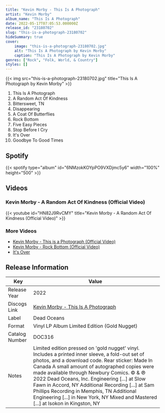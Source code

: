 ```yaml
---
title: "Kevin Morby - This Is A Photograph"
artist: "Kevin Morby"
album_name: "This Is A Photograph"
date: 2022-05-17T07:05:53.000000Z
release_id: "23180702"
slug: "this-is-a-photograph-23180702"
hideSummary: true
cover:
    image: "this-is-a-photograph-23180702.jpg"
    alt: "This Is A Photograph by Kevin Morby"
    caption: "This Is A Photograph by Kevin Morby"
genres: ["Rock", "Folk, World, & Country"]
styles: []
---
```


{{< img src="this-is-a-photograph-23180702.jpg" title="This Is A Photograph by Kevin Morby" >}}

<!-- section break -->

1. This Is A Photograph
2. A Random Act Of Kindness
3. Bittersweet, TN
4. Disappearing
5. A Coat Of Butterflies
6. Rock Bottom
7. Five Easy Pieces
8. Stop Before I Cry
9. It's Over
10. Goodbye To Good Times

<!-- section break -->


## Spotify
{{< spotify type="album" id="6NMzokKOYpPO9VXDjmc5y6" width="100%" height="500" >}}



## Videos
### Kevin Morby - A Random Act Of Kindness (Official Video)
{{< youtube id="HN82J9RvCMY" title="Kevin Morby - A Random Act Of Kindness (Official Video)" >}}<br>

### More Videos

- [Kevin Morby - This is a Photograph (Official Video)](https://www.youtube.com/watch?v=hmxrnAouciM)
- [Kevin Morby - Rock Bottom (Official Video)](https://www.youtube.com/watch?v=xRd4OjaDE4k)
- [It's Over](https://www.youtube.com/watch?v=2LjQDJuu63w)


## Release Information
|  Key           | Value                                                |
| ---------------| ---------------------------------------------------- |
| Release Year   | 2022                                   |
| Discogs Link   | [Kevin Morby - This Is A Photograph](https://www.discogs.com/release/23180702-Kevin-Morby-This-Is-A-Photograph) |
| Label          | Dead Oceans |
| Format         | Vinyl LP Album Limited Edition (Gold Nugget) |
| Catalog Number | DOC316 |
| Notes | Limited edition pressed on 'gold nugget' vinyl. Includes a printed inner sleeve, a fold-out set of photos, and a download code. Rear sticker: Made In Canada  A small amount of autographed copies were made available through Newbury Comics.  © & ℗ 2022 Dead Oceans, Inc.  Engineering [...] at Slow Fawn in Accord, NY Additional Recording [...] at Sam Phillips Recording in Memphis, TN Additional Engineering [...] in New York, NY Mixed and Mastered [...] at Isokon in Kingston, NY |